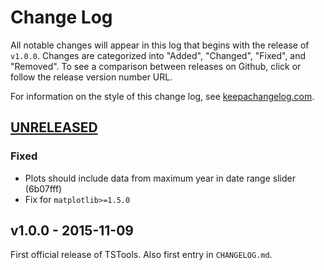 # Change Log

All notable changes will appear in this log that begins with the release of
`v1.0.0`. Changes are categorized into "Added", "Changed", "Fixed", and "Removed". To see a comparison between releases on Github, click or follow the release version number URL.

For information on the style of this change log, see [keepachangelog.com](http://keepachangelog.com/).

## [UNRELEASED](https://github.com/ceholden/TSTools/compare/v1.0.0...HEAD)

### Fixed
- Plots should include data from maximum year in date range slider (6b07fff)
- Fix for `matplotlib>=1.5.0`

## v1.0.0 - 2015-11-09

First official release of TSTools. Also first entry in `CHANGELOG.md`.
